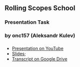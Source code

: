 ## Rolling Scopes School 
### Presentation Task
### by onc157 (Aleksandr Kulev)
###
* [Presentation on YouTube](https://www.youtube.com/watch?v=9LCri_eoNAc&feature=youtu.be)
* [Slides](https://rolling-scopes-school.github.io/onc157-JS2020Q3/presentation);
* [Transcript on Google Drive](https://docs.google.com/document/d/1vOhEgrunSKzSL3M6QvBgwvv-4DUBxVs1s5UavsrbrWs/edit?usp=sharing)
